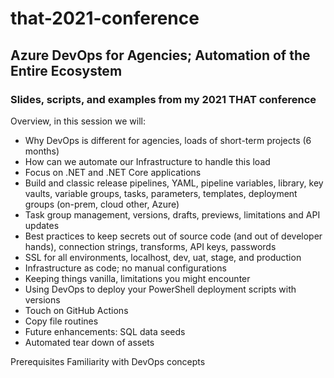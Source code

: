 # that-2021-conference
## Azure DevOps for Agencies; Automation of the Entire Ecosystem
### Slides, scripts, and examples from my 2021 THAT conference

Overview, in this session we will:
* Why DevOps is different for agencies, loads of short-term projects (6 months)
* How can we automate our Infrastructure to handle this load
* Focus on .NET and .NET Core applications
* Build and classic release pipelines, YAML, pipeline variables, library, key vaults, variable groups, tasks, parameters, templates, deployment groups (on-prem, cloud other, Azure)
* Task group management, versions, drafts, previews, limitations and API updates
* Best practices to keep secrets out of source code (and out of developer hands), connection strings, transforms, API keys, passwords
* SSL for all environments, localhost, dev, uat, stage, and production
* Infrastructure as code; no manual configurations
* Keeping things vanilla, limitations you might encounter
* Using DevOps to deploy your PowerShell deployment scripts with versions
* Touch on GitHub Actions
* Copy file routines
* Future enhancements: SQL data seeds
* Automated tear down of assets

Prerequisites
Familiarity with DevOps concepts
